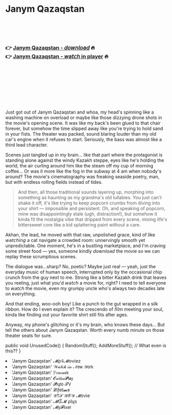<h1>Janym Qazaqstan</h1>

<br><br><br>

<h3>👉 <a href="https://Jasons-compraholsthan1979.github.io/zcpeltjwbi/">Janym Qazaqstan - 𝘥𝘰𝘸𝘯𝘭𝘰𝘢𝘥</a> 🔥<br>
👉 <a href="https://Jasons-compraholsthan1979.github.io/zcpeltjwbi/">Janym Qazaqstan - 𝘸𝘢𝘵𝘤𝘩 in player</a> 🔥
</h3>



<br><br><br><br><br><br><br>


Just got out of Janym Qazaqstan and whoa, my head's spinning like a washing machine on overload or maybe like those dizzying drone shots in the movie's opening scene. It was like my back's been glued to that chair forever, but somehow the time slipped away like you're trying to hold sand in your fists. The theater was packed, sound blaring louder than my old car's engine when it refuses to start. Seriously, the bass was almost like a third lead character.

Scenes just tangled up in my brain... like that part where the protagonist is standing alone against the windy Kazakh steppe, eyes like he's holding the world, the air curling around him like the steam off my cup of morning coffee... Or was it more like the fog in the subway at 4 am when nobody's around? The movie's cinematography was freaking seaside poetry, man, but with endless rolling fields instead of tides. 

> And then, all those traditional sounds layering up, morphing into something as haunting as my grandma's old lullabies. You just can't shake it off, it's like trying to keep popcorn crumbs from diving into your shirt — impossible and persistent. Oh, and speaking of popcorn, mine was disappointingly stale (ugh, distraction!), but somehow it kinda fit the nostalgia vibe that dripped from every scene, mixing life's bittersweet core like a kid splattering paint without a care.

Akhan, the lead, he moved with that raw, unpolished grace, kind of like 𝘸𝘢𝘵𝘤𝘩𝘪𝘯𝘨 a cat navigate a crowded room: unnervingly smooth yet unpredictable. One moment, he's in a bustling marketplace, and I'm craving some street food — yes, someone kindly 𝘥𝘰𝘸𝘯𝘭𝘰𝘢𝘥 the movie so we can replay these scrumptious scenes.

The dialogue was...sharp? No, poetic? Maybe just real — yeah, just the everyday music of human speech, interrupted only by the occasional chip crunch from the guy next to me. Strong like a bitter Kazakh drink that leaves you reeling, just what you'd 𝘸𝘢𝘵𝘤𝘩 a movie for, right? I need to tell everyone to 𝘸𝘢𝘵𝘤𝘩 the movie, even my grumpy uncle who's always two decades late on everything.

And that ending, woo-ooh boy! Like a punch to the gut wrapped in a silk ribbon. How do I even explain it? The crescendo of 𝘧𝘪𝘭𝘮 meeting your soul, kinda like finding out your favorite shirt still fits after ages.

Anyway, my phone's glitching or it's my brain, who knows these days... But tell the others about Janym Qazaqstan. Worth every numb minute on those theater seats for sure.

public void UnusedCode()
{
	RandomStuff();
	AddMoreStuff();
	// What even is this??
}

<li>'Janym Qazaqstan' 𝓜ρ𝟜𝓜𝗈ν𝗂𝖾𝗓</li>
<li>'Janym Qazaqstan' 𝒲𝒶𝓉𝒸𝒽 𝒾𝓃 𝒩𝖾𝗐 𝒴𝗈𝗋𝗄</li>
<li>'Janym Qazaqstan' 𝙿𝑒𝒶𝒸𝓸𝐜𝗄</li>
<li>'Janym Qazaqstan' 𝓞𝓃𝗂𝗈𝓃𝓟𝗅𝖆𝗒</li>
<li>'Janym Qazaqstan' 𝓟𝗅ų𝗍𝗈 𝓣𝖵</li>
<li>'Janym Qazaqstan' 𝓛𝗂ƒ𝖾𝗍𝗂𝓶𝖾</li>
<li>'Janym Qazaqstan' 𝒴𝖳𝒮 𝒴𝖨𝖥𝒴 𝓜𝗈ν𝗂𝖾</li>
<li>'Janym Qazaqstan' 𝓜Ɠ𝓜 ρ𝗅ų𝗌</li>
<li>'Janym Qazaqstan' 𝓜𝗒𝓕𝗅𝗂𝗑𝖾𝗋</li>
